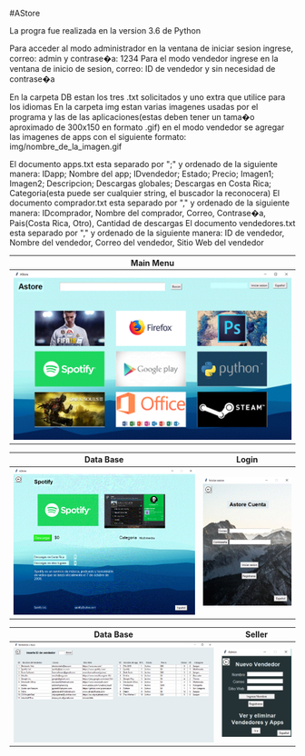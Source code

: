 #AStore

La progra fue realizada en la version 3.6 de Python

Para acceder al modo administrador en la ventana de iniciar sesion ingrese, correo: admin y contrase�a: 1234
Para el modo vendedor ingrese en la ventana de inicio de sesion, correo: ID de vendedor y sin necesidad de contrase�a

En la carpeta DB estan los tres .txt solicitados y uno extra que utilice para los idiomas
En la carpeta img estan varias imagenes usadas por el programa y las de las aplicaciones(estas deben tener un tama�o aproximado de 300x150 en formato .gif) en el modo vendedor se agregar las imagenes de apps con el siguiente formato: img/nombre_de_la_imagen.gif 

El documento apps.txt esta separado por ";" y ordenado de la siguiente manera: IDapp; Nombre del app; IDvendedor; Estado; Precio; Imagen1; Imagen2; Descripcion; Descargas globales; Descargas en Costa Rica; Categoria(esta puede ser cualquier string, el buscador la reconocera)
El documento comprador.txt esta separado por "," y ordenado de la siguiente manera: IDcomprador, Nombre del comprador, Correo, Contrase�a, Pais(Costa Rica, Otro), Cantidad de descargas
El documento vendedores.txt esta separado por "," y ordenado de la siguiente manera: ID de vendedor, Nombre del vendedor, Correo del vendedor, Sitio Web del vendedor

Main Menu                  |  
:-------------------------:|
![](gui/main.PNG)  |  ![]()

Data Base                  |  Login
:-------------------------:|:-------------------------:
![](gui/app.PNG)  |  ![](gui/login.PNG)

Data Base                  |  Seller
:-------------------------:|:-------------------------:
![](gui/database.PNG)  |  ![](gui/seller.PNG)